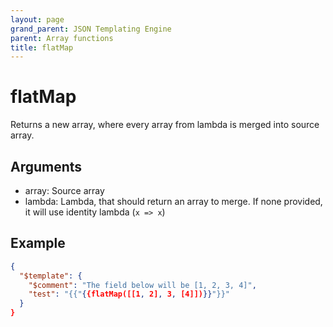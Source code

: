 ```yaml
---
layout: page
grand_parent: JSON Templating Engine
parent: Array functions
title: flatMap
---
```


# flatMap

Returns a new array, where every array from lambda is merged into source array.

## Arguments

 - array: Source array
 - lambda: Lambda, that should return an array to merge. If none provided, it will use identity lambda (`x => x`)

## Example

```json
{
  "$template": {
    "$comment": "The field below will be [1, 2, 3, 4]",
    "test": "{{"{{flatMap([[1, 2], 3, [4]])}}"}}"
  }
}
```
